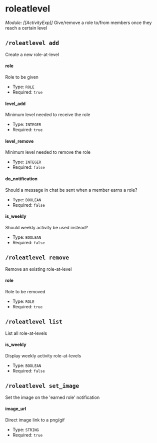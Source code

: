 # roleatlevel
*Module: [[ActivityExp]]*
Give/remove a role to/from members once they reach a certain level
## `/roleatlevel add`
Create a new role-at-level
#### role
Role to be given
- Type: `ROLE`
- Required: `true`
#### level_add
Minimum level needed to receive the role
- Type: `INTEGER`
- Required: `true`
#### level_remove
Minimum level needed to remove the role
- Type: `INTEGER`
- Required: `false`
#### do_notification
Should a message in chat be sent when a member earns a role?
- Type: `BOOLEAN`
- Required: `false`
#### is_weekly
Should weekly activity be used instead?
- Type: `BOOLEAN`
- Required: `false`
## `/roleatlevel remove`
Remove an existing role-at-level
#### role
Role to be removed
- Type: `ROLE`
- Required: `true`
## `/roleatlevel list`
List all role-at-levels
#### is_weekly
Display weekly activity role-at-levels
- Type: `BOOLEAN`
- Required: `false`
## `/roleatlevel set_image`
Set the image on the 'earned role' notification
#### image_url
Direct image link to a png/gif
- Type: `STRING`
- Required: `true`